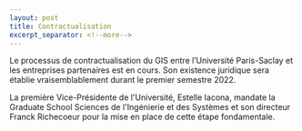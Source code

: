 ```yaml
---
layout: post
title: Contractualisation
excerpt_separator: <!--more-->
---
```


Le processus de contractualisation du GIS entre l’Université
Paris-Saclay et les entreprises partenaires est en cours. Son
existence juridique sera établie vraisemblablement durant le premier
semestre 2022.

<!--more-->

La première Vice-Présidente de l'Université, Estelle Iacona, mandate
la Graduate School Sciences de l'Ingénierie et des Systèmes et son
directeur Franck Richecoeur pour la mise en place de cette étape
fondamentale.
